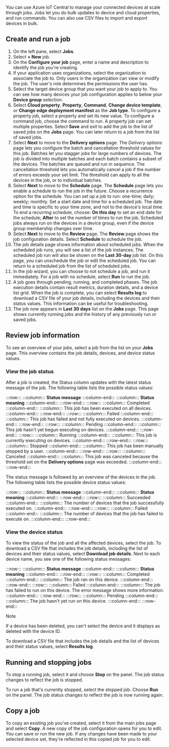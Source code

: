 You can use Azure IoT Central to manage your connected devices at scale through jobs. Jobs let you do bulk updates to device and cloud properties, and run commands. You can also use CSV files to import and export devices in bulk.

## Create and run a job

1. On the left pane, select **Jobs**.
1. Select **+ New** job.
1. On the **Configure your job** page, enter a name and description to identify the job you're creating.
1. If your application uses organizations, select the organization to associate the job to. Only users in the organization can view or modify the job. The user's role determines the permissions the user has.
1. Select the target device group that you want your job to apply to. You can see how many devices your job configuration applies to below your **Device group** selection.
1. Select **Cloud property**, **Property**, **Command**, **Change device template**, or **Change edge deployment manifest** as the **Job type**. To configure a property job, select a property and set its new value. To configure a command job, choose the command to run. A property job can set multiple properties. Select **Save** and exit to add the job to the list of saved jobs on the **Jobs** page. You can later return to a job from the list of saved jobs.
1. Select **Next** to move to the **Delivery options** page. The *Delivery options* page lets you configure the batch and cancellation threshold values for this job. Batches let you stagger jobs for large numbers of devices. The job is divided into multiple batches and each batch contains a subset of the devices. The batches are queued and run in sequence. The cancellation threshold lets you automatically cancel a job if the number of errors exceeds your set limit. The threshold can apply to all the devices in the job, or to individual batches.
1. Select **Next** to move to the **Schedule** page. The **Schedule** page lets you enable a schedule to run the job in the future. Choose a recurrence option for the schedule. You can set up a job to run: one-time; daily; weekly; monthly. Set a start date and time for a scheduled job. The date and time is specific to your time zone, and not to the device's local time. To end a recurring schedule, choose: **On this day** to set an end date for the schedule; **After** to set the number of times to run the job. Scheduled jobs always run on the devices in a device group, even if the device group membership changes over time.
1. Select **Next** to move to the **Review** page. The **Review** page shows the job configuration details. Select **Schedule** to schedule the job.
1. The job details page shows information about scheduled jobs. When the scheduled job runs, you will see a list of the job instances. The scheduled job run will also be shown on the **Last 30-day** job list. On this page, you can unschedule the job or edit the scheduled job. You can return to a scheduled job from the list of scheduled jobs.
1. In the job wizard, you can choose to not schedule a job, and run it immediately. For a job with no schedule, select **Run** to run the job.
1. A job goes through pending, running, and completed phases. The job execution details contain result metrics, duration details, and a device list grid. When the job is complete, you can select **Results log** to download a CSV file of your job details, including the devices and their status values. This information can be useful for troubleshooting.
1. The job now appears in **Last 30 days** list on the **Jobs** page. This page shows currently running jobs and the history of any previously run or saved jobs.

## Review job information

To see an overview of your jobs, select a job from the list on your **Jobs** page. This overview contains the job details, devices, and device status values.

### View the job status

After a job is created, the Status column updates with the latest status message of the job. The following table lists the possible status values:

:::row:::
  :::column:::
    **Status message**
  :::column-end:::
  :::column:::
    **Status meaning**
  :::column-end:::
:::row-end:::
:::row:::
  :::column:::
    Completed
  :::column-end:::
  :::column:::
    This job has been executed on all devices.
  :::column-end:::
:::row-end:::
:::row:::
  :::column:::
    Failed
  :::column-end:::
  :::column:::
    This job has failed and not fully executed on devices.
  :::column-end:::
:::row-end:::
:::row:::
  :::column:::
    Pending
  :::column-end:::
  :::column:::
    This job hasn't yet begun executing on devices.
  :::column-end:::
:::row-end:::
:::row:::
  :::column:::
    Running
  :::column-end:::
  :::column:::
    This job is currently executing on devices.
  :::column-end:::
:::row-end:::
:::row:::
  :::column:::
    Stopped
  :::column-end:::
  :::column:::
    This job has been manually stopped by a user.
  :::column-end:::
:::row-end:::
:::row:::
  :::column:::
    Canceled
  :::column-end:::
  :::column:::
    This job was canceled because the threshold set on the **Delivery options** page was exceeded.
  :::column-end:::
:::row-end:::

The status message is followed by an overview of the devices in the job. The following table lists the possible device status values:

:::row:::
  :::column:::
    **Status message**
  :::column-end:::
  :::column:::
    **Status meaning**
  :::column-end:::
:::row-end:::
:::row:::
  :::column:::
    Succeeded
  :::column-end:::
  :::column:::
    The number of devices that the job successfully executed on.
  :::column-end:::
:::row-end:::
:::row:::
  :::column:::
    Failed
  :::column-end:::
  :::column:::
    The number of devices that the job has failed to execute on.
  :::column-end:::
:::row-end:::

### View the device status

To view the status of the job and all the affected devices, select the job. To download a CSV file that includes the job details, including the list of devices and their status values, select **Download job details**. Next to each device name, you see one of the following status messages:

:::row:::
  :::column:::
    **Status message**
  :::column-end:::
  :::column:::
    **Status meaning**
  :::column-end:::
:::row-end:::
:::row:::
  :::column:::
    Completed
  :::column-end:::
  :::column:::
    The job ran on this device.
  :::column-end:::
:::row-end:::
:::row:::
  :::column:::
    Failed
  :::column-end:::
  :::column:::
    The job has failed to run on this device. The error message shows more information.
  :::column-end:::
:::row-end:::
:::row:::
  :::column:::
    Pending
  :::column-end:::
  :::column:::
    The job hasn't yet run on this device.
  :::column-end:::
:::row-end:::

> [!NOTE]
> If a device has been deleted, you can't select the device and it displays as deleted with the device ID.

To download a CSV file that includes the job details and the list of devices and their status values, select **Results log**.

## Running and stopping jobs

To stop a running job, select it and choose **Stop** on the panel. The job status changes to reflect the job is stopped.

To run a job that's currently stopped, select the stopped job. Choose **Run** on the panel. The job status changes to reflect the job is now running again.

## Copy a job

To copy an existing job you've created, select it from the main jobs page and select **Copy**. A new copy of the job configuration opens for you to edit. You can save or run the new job. If any changes have been made to your selected device set, they're reflected in this copied job for you to edit.
